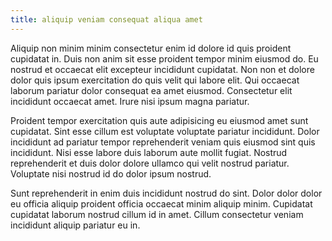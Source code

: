 ```yaml
---
title: aliquip veniam consequat aliqua amet
---
```


Aliquip non minim minim consectetur enim id dolore id quis proident cupidatat in. Duis non anim sit esse proident tempor minim eiusmod do. Eu nostrud et occaecat elit excepteur incididunt cupidatat. Non non et dolore dolor quis ipsum exercitation do quis velit qui labore elit. Qui occaecat laborum pariatur dolor consequat ea amet eiusmod. Consectetur elit incididunt occaecat amet. Irure nisi ipsum magna pariatur.

Proident tempor exercitation quis aute adipisicing eu eiusmod amet sunt cupidatat. Sint esse cillum est voluptate voluptate pariatur incididunt. Dolor incididunt ad pariatur tempor reprehenderit veniam quis eiusmod sint quis incididunt. Nisi esse labore duis laborum aute mollit fugiat. Nostrud reprehenderit et duis dolor dolore ullamco qui velit nostrud pariatur. Voluptate nisi nostrud id do dolor ipsum nostrud.

Sunt reprehenderit in enim duis incididunt nostrud do sint. Dolor dolor dolor eu officia aliquip proident officia occaecat minim aliquip minim. Cupidatat cupidatat laborum nostrud cillum id in amet. Cillum consectetur veniam incididunt aliquip pariatur eu in.